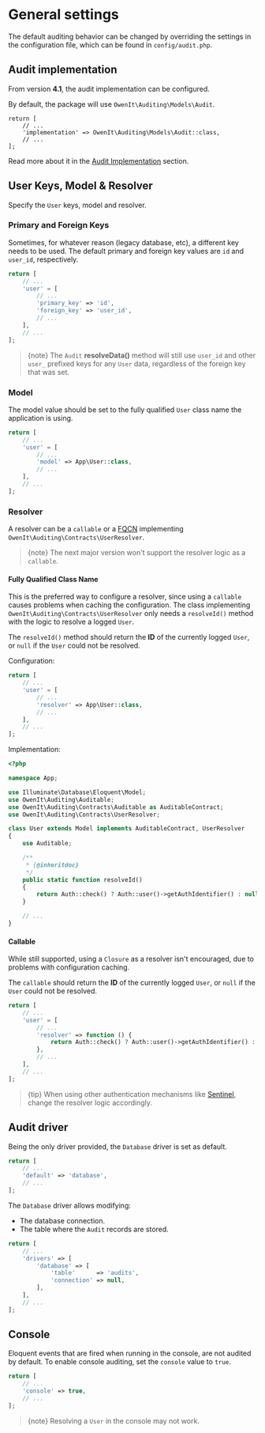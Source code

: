 # General settings

The default auditing behavior can be changed by overriding the settings in the configuration file, which can be found in `config/audit.php`.

## Audit implementation
From version **4.1**, the audit implementation can be configured.

By default, the package will use `OwenIt\Auditing\Models\Audit`.

```
return [
    // ...
    'implementation' => OwenIt\Auditing\Models\Audit::class,
    // ...
];
```

Read more about it in the [Audit Implementation](audit-implementation) section.

## User Keys, Model & Resolver

Specify the `User` keys, model and resolver.

### Primary and Foreign Keys
Sometimes, for whatever reason (legacy database, etc), a different key needs to be used.
The default primary and foreign key values are `id` and `user_id`, respectively.

```php
return [
    // ...
    'user' = [
        // ...
        'primary_key' => 'id',
        'foreign_key' => 'user_id',
        // ...
    ],
    // ...
];
```

> {note} The `Audit` **resolveData()** method will still use `user_id` and other `user_` prefixed keys for any `User` data, regardless of the foreign key that was set.

### Model
The model value should be set to the fully qualified `User` class name the application is using.

```php
return [
    // ...
    'user' = [
        // ...
        'model' => App\User::class,
        // ...
    ],
    // ...
];
```

### Resolver
A resolver can be a `callable` or a [FQCN](http://php.net/manual/en/language.namespaces.rules.php) implementing `OwenIt\Auditing\Contracts\UserResolver`.

> {note} The next major version won't support the resolver logic as a `callable`.

#### Fully Qualified Class Name

This is the preferred way to configure a resolver, since using a `callable` causes problems when caching the configuration.
The class implementing `OwenIt\Auditing\Contracts\UserResolver` only needs a `resolveId()` method with the logic to resolve a logged `User`.

The `resolveId()` method should return the **ID** of the currently logged `User`, or `null` if the `User` could not be resolved.

Configuration:
```php
return [
    // ...
    'user' = [
        // ...
        'resolver' => App\User::class,
        // ...
    ],
    // ...
];
```

Implementation:
```php
<?php

namespace App;

use Illuminate\Database\Eloquent\Model;
use OwenIt\Auditing\Auditable;
use OwenIt\Auditing\Contracts\Auditable as AuditableContract;
use OwenIt\Auditing\Contracts\UserResolver;

class User extends Model implements AuditableContract, UserResolver
{
    use Auditable;

    /**
     * {@inheritdoc}
     */
    public static function resolveId()
    {
        return Auth::check() ? Auth::user()->getAuthIdentifier() : null;
    }

    // ...
}
```

#### Callable
While still supported, using a `Closure` as a resolver isn't encouraged, due to problems with configuration caching.

The `callable` should return the **ID** of the currently logged `User`, or `null` if the `User` could not be resolved.

```php
return [
    // ...
    'user' = [
        // ...
        'resolver' => function () {
            return Auth::check() ? Auth::user()->getAuthIdentifier() : null;
        },
        // ...
    ],
    // ...
];
```

> {tip} When using other authentication mechanisms like [Sentinel](https://github.com/cartalyst/sentinel), change the resolver logic accordingly.

## Audit driver

Being the only driver provided, the `Database` driver is set as default.

```php
return [
    // ...
    'default' => 'database',
    // ...
];
```

The `Database` driver allows modifying:
- The database connection.
- The table where the `Audit` records are stored.

```php
return [
    // ...
    'drivers' => [
        'database' => [
            'table'      => 'audits',
            'connection' => null,
        ],
    ],
    // ...
];
```

## Console

Eloquent events that are fired when running in the console, are not audited by default.
To enable console auditing, set the `console` value to `true`.

```php
return [
    // ...
    'console' => true,
    // ...
];
```

> {note} Resolving a `User` in the console may not work.
